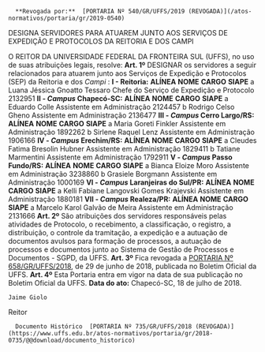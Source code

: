       **Revogada por:**  [PORTARIA Nº 540/GR/UFFS/2019 (REVOGADA)](/atos-normativos/portaria/gr/2019-0540) 

   DESIGNA SERVIDORES PARA ATUAREM JUNTO AOS SERVIÇOS DE EXPEDIÇÃO E PROTOCOLOS DA REITORIA E DOS CAMPI  

 O REITOR DA UNIVERSIDADE FEDERAL DA FRONTEIRA SUL (UFFS), no uso de suas atribuições legais, resolve:   **Art. 1º** DESIGNAR os servidores a seguir relacionados para atuarem junto aos Serviços de Expedição e Protocolos (SEP) da Reitoria e dos *Campi* : **I - Reitoria:**      **ALÍNEA**    **NOME**    **CARGO**    **SIAPE**      a   Luana Jéssica Gnoatto Tessaro   Chefe do Serviço de Expedição e Protocolo   2132951      **II - *Campus* Chapecó-SC:**      **ALÍNEA**    **NOME**    **CARGO**    **SIAPE**      a   Eduardo Colle   Assistente em Administração   2124457     b   Rodrigo Celso Gheno   Assistente em Administração   2136477      **III - *Campus* Cerro Largo/RS:**      **ALÍNEA**    **NOME**    **CARGO**    **SIAPE**      a   Maria Goreti Finkler   Assistente em Administração   1892262     b   Sirlene Raquel Lenz   Assistente em Administração   1906166       **IV - *Campus* Erechim/RS:**      **ALÍNEA**    **NOME**    **CARGO**    **SIAPE**      a   Cleudes Fatima Bresolin Hubner   Assistente em Administração   1829411     b   Tatiane Marmentini   Assistente em Administração   1792911      **V - *Campus* Passo Fundo/RS:**      **ALÍNEA**    **NOME**    **CARGO**    **SIAPE**      a   Bianca Eloize Moro   Assistente em Administração   3238860     b   Grasiele Borgmann   Assistente em Administração   1000169       **VI - *Campus* Laranjeiras do Sul/PR:**      **ALÍNEA**    **NOME**    **CARGO**    **SIAPE**      a   Kelli Fabiane Langovski Gomes Krajevski   Assistente em Administração   1880181      **VII - *Campus* Realeza/PR:**      **ALÍNEA**    **NOME**    **CARGO**    **SIAPE**      a   Marcelo Karol Galvão de Meira   Assistente em Administração   2131666       **Art. 2º** São atribuições dos servidores responsáveis pelas atividades de Protocolo, o recebimento, a classificação, o registro, a distribuição, o controle da tramitação, a expedição e a autuação de documentos avulsos para formação de processos, a autuação de processos e documentos junto ao Sistema de Gestão de Processos e Documentos - SGPD, da UFFS.   **Art. 3º** Fica revogada a [PORTARIA Nº 658/GR/UFFS/2018](https://www.uffs.edu.br/atos-normativos/portaria/gr/2018-0658), de 29 de junho de 2018, publicada no Boletim Oficial da UFFS.   **Art. 4º** Esta Portaria entra em vigor na data de sua publicação no Boletim Oficial da UFFS.      **Data do ato:** Chapecó-SC, 18 de julho de 2018.   
 

    Jaime Giolo   
 Reitor 

      Documento Histórico  [PORTARIA Nº 735/GR/UFFS/2018 (REVOGADA)](https://www.uffs.edu.br/atos-normativos/portaria/gr/2018-0735/@@download/documento_historico)     
      